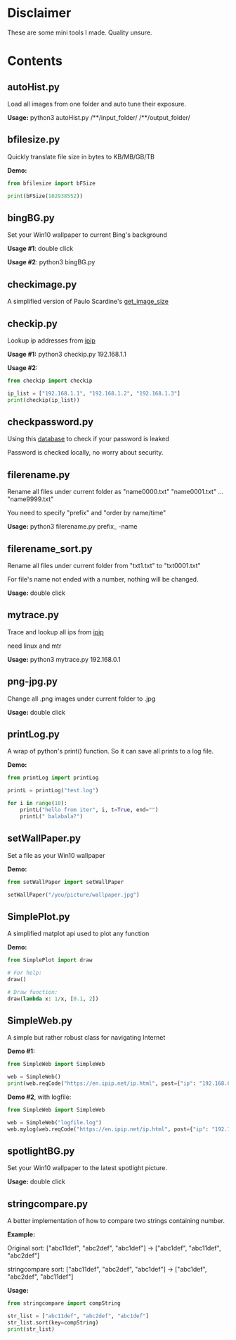 # Disclaimer

These are some mini tools I made. Quality unsure.

# Contents

## autoHist.py

Load all images from one folder and auto tune their exposure.

**Usage:** python3 autoHist.py /\*\*/input_folder/ /\*\*/output_folder/

## bfilesize.py

Quickly translate file size in bytes to KB/MB/GB/TB

**Demo:**

```python
from bfilesize import bFSize

print(bFSize(102938552))
```

## bingBG.py

Set your Win10 wallpaper to current Bing's background

**Usage #1**: double click

**Usage #2**: python3 bingBG.py

## checkimage.py

A simplified version of Paulo Scardine's [get\_image\_size](https://github.com/scardine/image_size)

## checkip.py

Lookup ip addresses from [ipip](https://en.ipip.net/ip.html)

**Usage #1:** python3 checkip.py 192.168.1.1

**Usage #2:**

```python
from checkip import checkip

ip_list = ["192.168.1.1", "192.168.1.2", "192.168.1.3"]
print(checkip(ip_list))

```

## checkpassword.py

Using this [database](https://api.pwnedpasswords.com) to check if your password is leaked

Password is checked locally, no worry about security.

## filerename.py

Rename all files under current folder as "name0000.txt" "name0001.txt" ... "name9999.txt"

You need to specify "prefix" and "order by name/time"

**Usage:** python3 filerename.py prefix_ -name

## filerename_sort.py

Rename all files under current folder from "txt1.txt" to "txt0001.txt"

For file's name not ended with a number, nothing will be changed.

**Usage:** double click

## mytrace.py

Trace and lookup all ips from [ipip](https://en.ipip.net/ip.html)

need linux and mtr

**Usage:** python3 mytrace.py 192.168.0.1

## png-jpg.py

Change all .png images under current folder to .jpg

**Usage:** double click

## printLog.py

A wrap of python's print() function. So it can save all prints to a log file.

**Demo:**

```python
from printLog import printLog

printL = printLog("test.log")

for i in range(10):
    printL("hello from iter", i, t=True, end="")
    printL(" balabala?")

```

## setWallPaper.py

Set a file as your Win10 wallpaper

**Demo:**

```python
from setWallPaper import setWallPaper

setWallPaper("/you/picture/wallpaper.jpg")

```

## SimplePlot.py

A simplified matplot api used to plot any function

**Demo:**

```python
from SimplePlot import draw

# For help:
draw()

# Draw function:
draw(lambda x: 1/x, [0.1, 2])

```

## SimpleWeb.py

A simple but rather robust class for navigating Internet

**Demo #1:**

```python
from SimpleWeb import SimpleWeb

web = SimpleWeb()
print(web.reqCode("https://en.ipip.net/ip.html", post={"ip": "192.168.0.1"}))

```

**Demo #2**, with logfile:

```python
from SimpleWeb import SimpleWeb

web = SimpleWeb("logfile.log")
web.mylog(web.reqCode("https://en.ipip.net/ip.html", post={"ip": "192.168.0.1"}))

```

## spotlightBG.py

Set your Win10 wallpaper to the latest spotlight picture.

**Usage:** double click

## stringcompare.py

A better implementation of how to compare two strings containing number.

**Example:**

Original sort: ["abc11def", "abc2def", "abc1def"] -> ["abc1def", "abc11def", "abc2def"]

stringcompare sort: ["abc11def", "abc2def", "abc1def"] -> ["abc1def", "abc2def", "abc11def"]

**Usage:**

```python
from stringcompare import compString

str_list = ["abc11def", "abc2def", "abc1def"]
str_list.sort(key=compString)
print(str_list)

```
